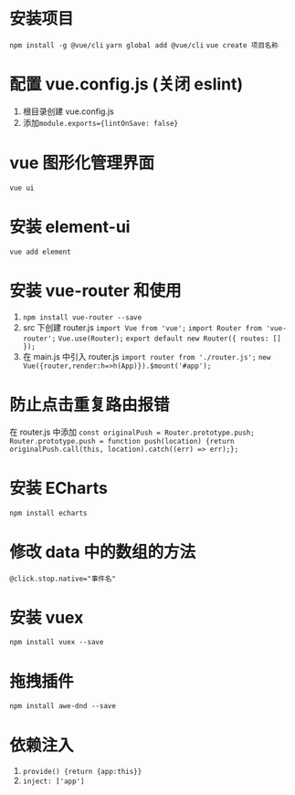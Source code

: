 # 安装项目

`npm install -g @vue/cli`
`yarn global add @vue/cli`
`vue create 项目名称`

# 配置 vue.config.js (关闭 eslint)

1. 根目录创建 vue.config.js
2. 添加`module.exports={lintOnSave: false}`

# vue 图形化管理界面

`vue ui`

# 安装 element-ui

`vue add element`

# 安装 vue-router 和使用

1. `npm install vue-router --save`
2. src 下创建 router.js
   `import Vue from 'vue';`
   `import Router from 'vue-router';`
   `Vue.use(Router);`
   `export default new Router({ routes: [] });`
3. 在 main.js 中引入 router.js
   `import router from './router.js';`
   `new Vue({router,render:h=>h(App)}).$mount('#app');`

# 防止点击重复路由报错

在 router.js 中添加
`const originalPush = Router.prototype.push;`
`Router.prototype.push = function push(location) {return originalPush.call(this, location).catch((err) => err);};`

# 安装 ECharts

`npm install echarts`

# 修改 data 中的数组的方法

`@click.stop.native="事件名"`

# 安装 vuex

`npm install vuex --save`

# 拖拽插件

`npm install awe-dnd --save`

# 依赖注入

1. `provide() {return {app:this}}`
2. `inject: ['app']`
